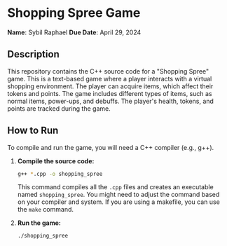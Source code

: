 # Shopping Spree Game 

**Name**: Sybil Raphael
**Due Date**: April 29, 2024

## Description

This repository contains the C++ source code for a "Shopping Spree" game.  This is a text-based game where a player interacts with a virtual shopping environment. The player can acquire items, which affect their tokens and points. The game includes different types of items, such as normal items, power-ups, and debuffs. The player's health, tokens, and points are tracked during the game.

## How to Run

To compile and run the game, you will need a C++ compiler (e.g., g++).

1.  **Compile the source code:**

    ```bash
    g++ *.cpp -o shopping_spree
    ```

    This command compiles all the `.cpp` files and creates an executable named `shopping_spree`.  You might need to adjust the command based on your compiler and system.  If you are using a makefile, you can use the `make` command.
2.  **Run the game:**

    ```bash
    ./shopping_spree
    ```
